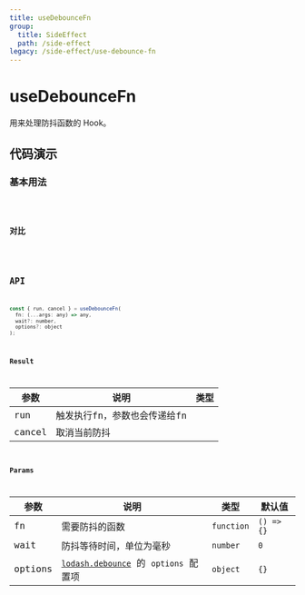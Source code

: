 ```yaml
---
title: useDebounceFn
group:
  title: SideEffect
  path: /side-effect
legacy: /side-effect/use-debounce-fn
---
```


# useDebounceFn

用来处理防抖函数的 Hook。

## 代码演示

### 基本用法

<code src="./demo/Demo1.tsx" />

### 对比

<code src="./demo/Demo2.tsx" />

## API

```javascript
const { run, cancel } = useDebounceFn(
  fn: (...args: any) => any, 
  wait?: number, 
  options?: object
);
```

### Result

参数 | 说明 | 类型 |
------------- | ------------- | ------------- |
run | 触发执行fn，参数也会传递给fn |
cancel | 取消当前防抖 |

### Params

| 参数  | 说明                     | 类型   | 默认值 |
|-------|-----------------------|--------|--------|
| fn | 需要防抖的函数         | `function`    | `() => {}`      |
| wait  | 防抖等待时间，单位为毫秒 | `number` | `0`   |
| options  | [`lodash.debounce`](https://www.lodashjs.com/docs/latest#_debouncefunc-wait0-options) 的 `options` 配置项 | `object`  | `{}` |
